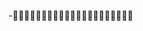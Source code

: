 -                                                                                                                                                                  